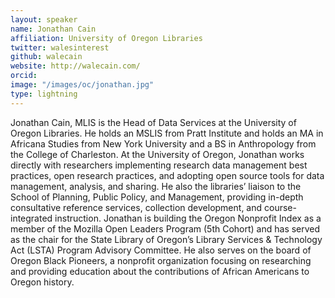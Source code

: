 ```yaml
---
layout: speaker
name: Jonathan Cain
affiliation: University of Oregon Libraries
twitter: walesinterest
github: walecain
website: http://walecain.com/
orcid: 
image: "/images/oc/jonathan.jpg"
type: lightning
---
```


Jonathan Cain, MLIS is the Head of Data Services at the University of Oregon Libraries. He holds an MSLIS from Pratt Institute and 
holds an MA in Africana Studies from New York University and a BS in Anthropology from the College of Charleston. At the University 
of Oregon, Jonathan works directly with researchers implementing research data management best practices, open research practices, and 
adopting open source tools for data management, analysis, and sharing. He also the libraries’ liaison to the School of Planning, Public 
Policy, and Management, providing in-depth consultative reference services, collection development, and course-integrated instruction. 
Jonathan is building the Oregon Nonprofit Index as a member of the Mozilla Open Leaders Program (5th Cohort) and has served as the chair 
for the State Library of Oregon’s Library Services & Technology Act (LSTA) Program Advisory Committee. He also serves on the board of
Oregon Black Pioneers, a nonprofit organization focusing on researching and providing education about the contributions of African 
Americans to Oregon history.
